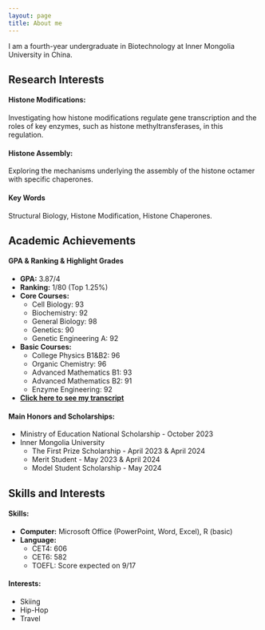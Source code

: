 ```yaml
---
layout: page
title: About me
---
```

 

  I am a fourth-year undergraduate in Biotechnology at Inner Mongolia University in China.

  ## Research Interests

  #### **Histone Modifications:**
  Investigating how histone modifications regulate gene transcription and the roles of key enzymes, such as histone methyltransferases, in this regulation.

  #### **Histone Assembly:**
  Exploring the mechanisms underlying the assembly of the histone octamer with specific chaperones.

  #### Key Words
Structural Biology, Histone Modification, Histone Chaperones.

  ## Academic Achievements

  #### **GPA & Ranking & Highlight Grades**

  - **GPA:** 3.87/4
  - **Ranking:** 1/80 (Top 1.25%)
  - **Core Courses:**
    - Cell Biology: 93
    - Biochemistry: 92
    - General Biology: 98
    - Genetics: 90
    - Genetic Engineering A: 92
  - **Basic Courses:**
    - College Physics B1&B2: 96
    - Organic Chemistry: 96
    - Advanced Mathematics B1: 93
    - Advanced Mathematics B2: 91
    - Enzyme Engineering: 92
  - **[Click here to see my transcript](https://raw.githubusercontent.com/your-username/your-repo/main/assets/Transcript.pdf)**

  #### **Main Honors and Scholarships:**

  - Ministry of Education National Scholarship - October 2023
  - Inner Mongolia University
    - The First Prize Scholarship - April 2023 & April 2024
    - Merit Student - May 2023 & April 2024
    - Model Student Scholarship - May 2024

  ## Skills and Interests

  #### **Skills:**
  - **Computer:** Microsoft Office (PowerPoint, Word, Excel), R (basic)
  - **Language:**
    - CET4: 606
    - CET6: 582
    - TOEFL: Score expected on 9/17

  #### **Interests:**
  - Skiing
  - Hip-Hop
  - Travel
</div>
